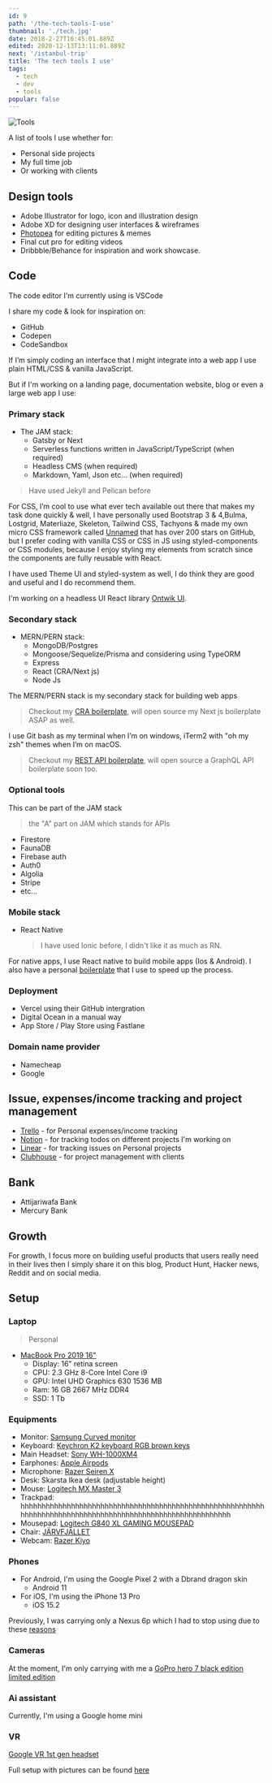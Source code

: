 ```yaml
---
id: 9
path: '/the-tech-tools-I-use'
thumbnail: './tech.jpg'
date: 2018-2-27T16:45:01.889Z
edited: 2020-12-13T13:11:01.889Z
next: '/istanbul-trip'
title: 'The tech tools I use'
tags:
  - tech
  - dev
  - tools
popular: false
---
```


![Tools](tech.jpg)

A list of tools I use whether for:

- Personal side projects
- My full time job
- Or working with clients

## Design tools

- Adobe Illustrator for logo, icon and illustration design
- Adobe XD for designing user interfaces & wireframes
- [Photopea](https://www.photopea.com/?ref=smakosh.com) for editing pictures & memes
- Final cut pro for editing videos
- Dribbble/Behance for inspiration and work showcase.

## Code

The code editor I'm currently using is VSCode

I share my code & look for inspiration on:

- GitHub
- Codepen
- CodeSandbox

If I’m simply coding an interface that I might integrate into a web app I use plain HTML/CSS & vanilla JavaScript.

But if I'm working on a landing page, documentation website, blog or even a large web app I use:

### Primary stack

- The JAM stack:
  - Gatsby or Next
  - Serverless functions written in JavaScript/TypeScript (when required)
  - Headless CMS (when required)
  - Markdown, Yaml, Json etc... (when required)

> Have used Jekyll and Pelican before

For CSS, I’m cool to use what ever tech available out there that makes my task done quickly & well, I have personally used Bootstrap 3 & 4,Bulma, Lostgrid, Materliaze, Skeleton, Tailwind CSS, Tachyons & made my own micro CSS framework called [Unnamed](https://unnamed.smakosh.com/) that has over 200 stars on GitHub, but I prefer coding with vanilla CSS or CSS in JS using styled-components or CSS modules, because I enjoy styling my elements from scratch since the components are fully reusable with React.

I have used Theme UI and styled-system as well, I do think they are good and useful and I do recommend them.

I'm working on a headless UI React library [Ontwik UI](https://github.com/Ontwik-Dev/ontwik-ui).

### Secondary stack

- MERN/PERN stack:
  - MongoDB/Postgres
  - Mongoose/Sequelize/Prisma and considering using TypeORM
  - Express
  - React (CRA/Next js)
  - Node Js

The MERN/PERN stack is my secondary stack for building web apps

> Checkout my [CRA boilerplate](https://github.com/smakosh/CRA-boilerplate), will open source my Next js boilerplate ASAP as well.

I use Git bash as my terminal when I’m on windows, iTerm2 with "oh my zsh" themes when I’m on macOS.

> Checkout my [REST API boilerplate](https://github.com/smakosh/rest-api-boilerplate-v2), will open source a GraphQL API boilerplate soon too.

### Optional tools

This can be part of the JAM stack

> the "A" part on JAM which stands for APIs

- Firestore
- FaunaDB
- Firebase auth
- Auth0
- Algolia
- Stripe
- etc...

### Mobile stack

- React Native
  > I have used Ionic before, I didn't like it as much as RN.

For native apps, I use React native to build mobile apps (Ios & Android). I also have a personal [boilerplate](https://github.com/smakosh/RN-personal-boilerplate) that I use to speed up the process.

### Deployment

- Vercel using their GitHub intergration
- Digital Ocean in a manual way
- App Store / Play Store using Fastlane

### Domain name provider

- Namecheap
- Google

## Issue, expenses/income tracking and project management

- [Trello](https://trello.com/?utm_source=smakosh.com) - for Personal expenses/income tracking
- [Notion](https://notion.so/?utm_source=smakosh.com) - for tracking todos on different projects I'm working on
- [Linear](https://linear.app/?utm_source=smakosh.com) - for tracking issues on Personal projects
- [Clubhouse](https://clubhouse.io?utm_source=smakosh.com) - for project management with clients

## Bank

- Attijariwafa Bank
- Mercury Bank

## Growth

For growth, I focus more on building useful products that users really need in their lives then I simply share it on this blog, Product Hunt, Hacker news, Reddit and on social media.

## Setup

### Laptop

> Personal

- [MacBook Pro 2019 16"](https://amzn.to/3gMSwxw)
  - Display: 16" retina screen
  - CPU: 2.3 GHz 8-Core Intel Core i9
  - GPU: Intel UHD Graphics 630 1536 MB
  - Ram: 16 GB 2667 MHz DDR4
  - SSD: 1 Tb

### Equipments

- Monitor: [Samsung Curved monitor](https://amzn.to/3moe30J)
- Keyboard: [Keychron K2 keyboard RGB brown keys](https://amzn.to/3ngeUBJ)
- Main Headset: [Sony WH-1000XM4](https://amzn.to/3mhv2kY)
- Earphones: [Apple Airpods](https://amzn.to/2WbyNxV)
- Microphone: [Razer Seiren X](https://amzn.to/38jk1dj)
- Desk: Skarsta Ikea desk (adjustable height)
- Mouse: [Logitech MX Master 3](https://www.logitech.com/en-us/products/mice/mx-master-3.html)
- Trackpad: hhhhhhhhhhhhhhhhhhhhhhhhhhhhhhhhhhhhhhhhhhhhhhhhhhhhhhhhhhhhhhhhhhhhhhhhhhhhhhhhhhhhhhhhhhhhhhhhhhhhhhhhhhhh
- Mousepad: [Logitech G840 XL GAMING MOUSEPAD](https://amzn.to/349KdGQ)
- Chair: [JÄRVFJÄLLET](https://amzn.to/3a8dRjx)
- Webcam: [Razer Kiyo](https://amzn.to/3nf0otS)

### Phones

- For Android, I'm using the Google Pixel 2 with a Dbrand dragon skin
  - Android 11
- For iOS, I'm using the iPhone 13 Pro
  - iOS 15.2

Previously, I was carrying only a Nexus 6p which I had to stop using due to these [reasons](/pixel-2-review-and-why-Nexus-6p-is-a-bad-choice)

### Cameras

At the moment, I'm only carrying with me a [GoPro hero 7 black edition limited edition](https://amzn.to/2WdROzU)

### Ai assistant

Currently, I'm using a Google home mini

### VR

[Google VR 1st gen headset](https://amzn.to/3nhQK9R)

Full setup with pictures can be found [here](https://docs.google.com/document/d/1falYEEHhJxq4HIXwOPoc4lk0AYsfHY4U6ZCcY4Srs8g/edit?usp=sharing)
